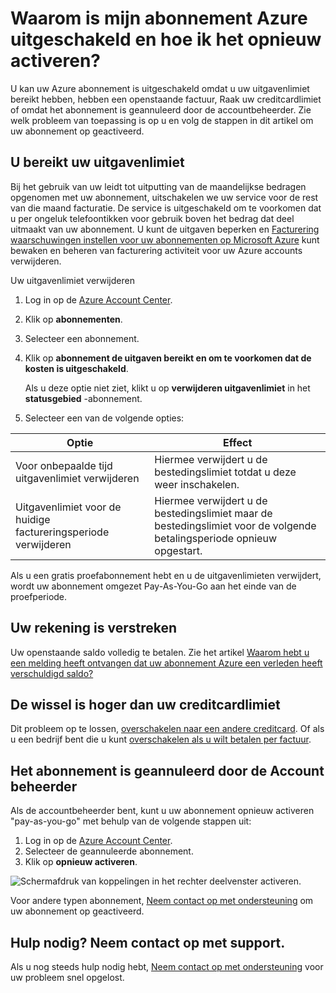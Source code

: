 <properties
    pageTitle="Opnieuw activeren uitgeschakeld Azure abonnement | Microsoft Azure"
    description="Beschrijving van wanneer u wellicht een Azure abonnement is uitgeschakeld en hoe u deze opnieuw activeren."
    keywords="Azure abonnement is uitgeschakeld"
    services=""
    documentationCenter=""
    authors="genlin"
    manager="mbaldwin"
    editor=""
    tags="billing"
    />

<tags
    ms.service="billing"
    ms.workload="na"
    ms.tgt_pltfrm="na"
    ms.devlang="na"
    ms.topic="article"
    ms.date="10/04/2016"
    ms.author="genli"/>

# <a name="why-is-my-azure-subscription-disabled-and-how-do-i-reactivate-it"></a>Waarom is mijn abonnement Azure uitgeschakeld en hoe ik het opnieuw activeren?

U kan uw Azure abonnement is uitgeschakeld omdat u uw uitgavenlimiet bereikt hebben, hebben een openstaande factuur, Raak uw creditcardlimiet of omdat het abonnement is geannuleerd door de accountbeheerder. Zie welk probleem van toepassing is op u en volg de stappen in dit artikel om uw abonnement op geactiveerd. 

## <a name="you-reached-your-spending-limit"></a>U bereikt uw uitgavenlimiet

Bij het gebruik van uw leidt tot uitputting van de maandelijkse bedragen opgenomen met uw abonnement, uitschakelen we uw service voor de rest van die maand facturatie. De service is uitgeschakeld om te voorkomen dat u per ongeluk telefoontikken voor gebruik boven het bedrag dat deel uitmaakt van uw abonnement. U kunt de uitgaven beperken en [Facturering waarschuwingen instellen voor uw abonnementen op Microsoft Azure](billing-set-up-alerts.md) kunt bewaken en beheren van facturering activiteit voor uw Azure accounts verwijderen.

Uw uitgavenlimiet verwijderen

1. Log in op de [Azure Account Center](https://account.windowsazure.com/Home/Index).

2. Klik op **abonnementen**.

3. Selecteer een abonnement.

4. Klik op **abonnement de uitgaven bereikt en om te voorkomen dat de kosten is uitgeschakeld**.

    Als u deze optie niet ziet, klikt u op **verwijderen uitgavenlimiet** in het **statusgebied** -abonnement.

5. Selecteer een van de volgende opties:

|Optie|Effect|
|------|------|
|Voor onbepaalde tijd uitgavenlimiet verwijderen|Hiermee verwijdert u de bestedingslimiet totdat u deze weer inschakelen.|
|Uitgavenlimiet voor de huidige factureringsperiode verwijderen|Hiermee verwijdert u de bestedingslimiet maar de bestedingslimiet voor de volgende betalingsperiode opnieuw opgestart.|

Als u een gratis proefabonnement hebt en u de uitgavenlimieten verwijdert, wordt uw abonnement omgezet Pay-As-You-Go aan het einde van de proefperiode.

## <a name="your-bill-is-past-due"></a>Uw rekening is verstreken

Uw openstaande saldo volledig te betalen. Zie het artikel [Waarom hebt u een melding heeft ontvangen dat uw abonnement Azure een verleden heeft verschuldigd saldo?](billing-azure-subscription-past-due-balance.md#what-can-you-do-to-resolve-the-issue)

## <a name="the-bill-exceeds-your-credit-card-limit"></a>De wissel is hoger dan uw creditcardlimiet

Dit probleem op te lossen, [overschakelen naar een andere creditcard](billing-how-to-change-credit-card.md). Of als u een bedrijf bent die u kunt [overschakelen als u wilt betalen per factuur](https://azure.microsoft.com/pricing/invoicing/).

## <a name="the-subscription-was-canceled-by-the-account-administrator"></a>Het abonnement is geannuleerd door de Account beheerder

Als de accountbeheerder bent, kunt u uw abonnement opnieuw activeren "pay-as-you-go" met behulp van de volgende stappen uit: 

1. Log in op de [Azure Account Center](https://account.windowsazure.com/Home/Index).
2. Selecteer de geannuleerde abonnement.
3. Klik op **opnieuw activeren**.

![Schermafdruk van koppelingen in het rechter deelvenster activeren.](./media/billing-how-to-cancel-azure-subscription/reactivate-sub.png)

Voor andere typen abonnement, [Neem contact op met ondersteuning](https://portal.azure.com/?#blade/Microsoft_Azure_Support/HelpAndSupportBlade) om uw abonnement op geactiveerd.

## <a name="need-help-contact-support"></a>Hulp nodig? Neem contact op met support.
Als u nog steeds hulp nodig hebt, [Neem contact op met ondersteuning](https://portal.azure.com/?#blade/Microsoft_Azure_Support/HelpAndSupportBlade) voor uw probleem snel opgelost. 

